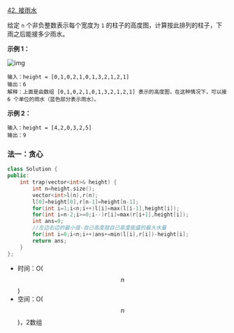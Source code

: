 [42. 接雨水](https://leetcode.cn/problems/trapping-rain-water)

给定 `n` 个非负整数表示每个宽度为 `1` 的柱子的高度图，计算按此排列的柱子，下雨之后能接多少雨水。

 

**示例 1：**

![img](https://assets.leetcode-cn.com/aliyun-lc-upload/uploads/2018/10/22/rainwatertrap.png)

```
输入：height = [0,1,0,2,1,0,1,3,2,1,2,1]
输出：6
解释：上面是由数组 [0,1,0,2,1,0,1,3,2,1,2,1] 表示的高度图，在这种情况下，可以接 6 个单位的雨水（蓝色部分表示雨水）。 
```

**示例 2：**

```
输入：height = [4,2,0,3,2,5]
输出：9
```



### 法一：贪心

```cpp
class Solution {
public:
    int trap(vector<int>& height) {
        int n=height.size();
        vector<int>l(n),r(n);
        l[0]=height[0],r[n-1]=height[n-1];
        for(int i=1;i<n;i++)l[i]=max(l[i-1],height[i]);
        for(int i=n-2;i>=0;i--)r[i]=max(r[i+1],height[i]);
        int ans=0;
        //左边右边的最小值-自己高度就自己高度能盛的最大水量
        for(int i=0;i<n;i++)ans+=min(l[i],r[i])-height[i];
        return ans;
    }
};
```

- 时间：O($$n$$)
- 空间：O($$n$$)，2数组


